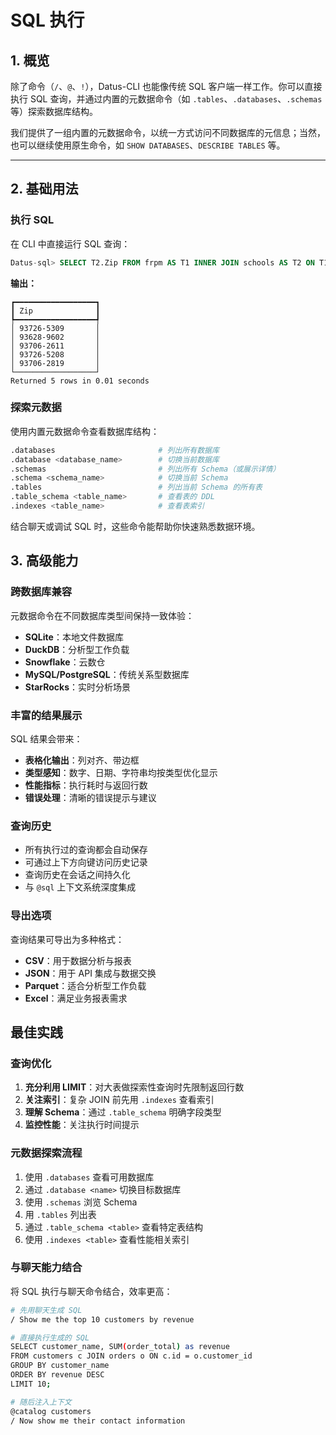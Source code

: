 # SQL 执行

## 1. 概览

除了命令（`/`、`@`、`!`），Datus-CLI 也能像传统 SQL 客户端一样工作。你可以直接执行 SQL 查询，并通过内置的元数据命令（如 `.tables`、`.databases`、`.schemas` 等）探索数据库结构。

我们提供了一组内置的元数据命令，以统一方式访问不同数据库的元信息；当然，也可以继续使用原生命令，如 `SHOW DATABASES`、`DESCRIBE TABLES` 等。

---

## 2. 基础用法

### 执行 SQL

在 CLI 中直接运行 SQL 查询：

```sql
Datus-sql> SELECT T2.Zip FROM frpm AS T1 INNER JOIN schools AS T2 ON T1.CDSCode = T2.CDSCode WHERE T1.`District Name` = 'Fresno County Office of Education' AND T1.`Charter School (Y/N)` = 1
```

**输出：**
```
┏━━━━━━━━━━━━━━━━━━┓
┃ Zip              ┃
┡━━━━━━━━━━━━━━━━━━┩
│ 93726-5309       │
│ 93628-9602       │
│ 93706-2611       │
│ 93726-5208       │
│ 93706-2819       │
└──────────────────┘
Returned 5 rows in 0.01 seconds
```

### 探索元数据

使用内置元数据命令查看数据库结构：

```bash
.databases                       # 列出所有数据库
.database <database_name>        # 切换当前数据库
.schemas                         # 列出所有 Schema（或展示详情）
.schema <schema_name>            # 切换当前 Schema
.tables                          # 列出当前 Schema 的所有表
.table_schema <table_name>       # 查看表的 DDL
.indexes <table_name>            # 查看表索引
```

结合聊天或调试 SQL 时，这些命令能帮助你快速熟悉数据环境。

## 3. 高级能力

### 跨数据库兼容

元数据命令在不同数据库类型间保持一致体验：

- **SQLite**：本地文件数据库
- **DuckDB**：分析型工作负载
- **Snowflake**：云数仓
- **MySQL/PostgreSQL**：传统关系型数据库
- **StarRocks**：实时分析场景

### 丰富的结果展示

SQL 结果会带来：

- **表格化输出**：列对齐、带边框
- **类型感知**：数字、日期、字符串均按类型优化显示
- **性能指标**：执行耗时与返回行数
- **错误处理**：清晰的错误提示与建议

### 查询历史

- 所有执行过的查询都会自动保存
- 可通过上下方向键访问历史记录
- 查询历史在会话之间持久化
- 与 `@sql` 上下文系统深度集成

### 导出选项

查询结果可导出为多种格式：

- **CSV**：用于数据分析与报表
- **JSON**：用于 API 集成与数据交换
- **Parquet**：适合分析型工作负载
- **Excel**：满足业务报表需求

## 最佳实践

### 查询优化

1. **充分利用 LIMIT**：对大表做探索性查询时先限制返回行数
2. **关注索引**：复杂 JOIN 前先用 `.indexes` 查看索引
3. **理解 Schema**：通过 `.table_schema` 明确字段类型
4. **监控性能**：关注执行时间提示

### 元数据探索流程

1. 使用 `.databases` 查看可用数据库
2. 通过 `.database <name>` 切换目标数据库
3. 使用 `.schemas` 浏览 Schema
4. 用 `.tables` 列出表
5. 通过 `.table_schema <table>` 查看特定表结构
6. 使用 `.indexes <table>` 查看性能相关索引

### 与聊天能力结合

将 SQL 执行与聊天命令结合，效率更高：

```bash
# 先用聊天生成 SQL
/ Show me the top 10 customers by revenue

# 直接执行生成的 SQL
SELECT customer_name, SUM(order_total) as revenue
FROM customers c JOIN orders o ON c.id = o.customer_id
GROUP BY customer_name
ORDER BY revenue DESC
LIMIT 10;

# 随后注入上下文
@catalog customers
/ Now show me their contact information
```

